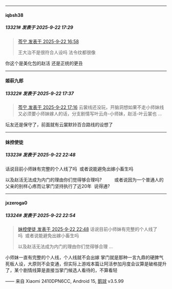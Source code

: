 ﻿
*****

####  iqbsh38  
##### 13321#       发表于 2025-9-22 17:29

<blockquote><a href="httphttps://stage1st.com/2b/forum.php?mod=redirect&amp;goto=findpost&amp;pid=68471378&amp;ptid=2181530" target="_blank">苓宁 发表于 2025-9-22 16:58</a>

王大治不是很符合人设吗 法令纹都很像</blockquote>
你这个是美化包的赵活 还是正统的更丑


*****

####  姬萩九郎  
##### 13322#       发表于 2025-9-22 17:37

<blockquote><a href="httphttps://stage1st.com/2b/forum.php?mod=redirect&amp;goto=findpost&amp;pid=68471468&amp;ptid=2181530" target="_blank">苓宁 发表于 2025-9-22 17:16</a>
云裳线还没玩，开脑洞想如果不走小师妹线又必须要小师妹嫁人的话，分支剧情写叶云舟-小师妹，赵活-叶云裳也 ...</blockquote>
坛友还是保守了，前面就有云裳默铃百合路线的设想了


*****

####  妹控使徒  
##### 13323#       发表于 2025-9-22 22:48

话说目前小师妹有完整的个人线了吗  或者说能避免出嫁小畜生吗

以及赵活无法成为内门的理由你们觉得够合理吗?          或者说因为一个普通人的父亲的别样心疼而让掌门坚持执行了近20年  说得通?


*****

####  jxzeroga0  
##### 13324#       发表于 2025-9-22 22:54

<blockquote><a href="httphttps://stage1st.com/2b/forum.php?mod=redirect&amp;goto=findpost&amp;pid=68472934&amp;ptid=2181530" target="_blank">妹控使徒 发表于 2025-9-22 22:48</a>
话说目前小师妹有完整的个人线了吗  或者说能避免出嫁小畜生吗

以及赵活无法成为内门的理由你们觉得够合理 ...</blockquote>
小师妹一直有完整的个人线，个人线就不会出嫁
掌门就是那种一言九鼎的硬脾气死板人设，大原则不会变通，但实际上游戏本篇让阿活参加月度会议算是破格提升了，某个剧情线算是直接当掌门候选人看待的，不算看轻

—— 来自 Xiaomi 2410DPN6CC, Android 15, [鹅球](https://www.pgyer.com/GcUxKd4w) v3.5.99

